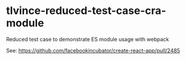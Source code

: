 # tlvince-reduced-test-case-cra-module

Reduced test case to demonstrate ES module usage with webpack

See: https://github.com/facebookincubator/create-react-app/pull/2485
